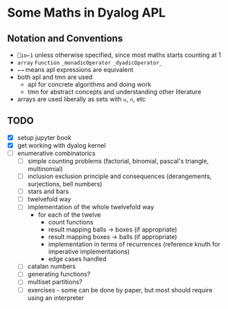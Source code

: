# Some Maths in Dyalog APL

## Notation and Conventions

- `⎕io←1` unless otherwise specified, since most maths starts counting at 1
- `array` `Function` `_monadicOperator` `_dyadicOperator_`
- `←→` means apl expressions are equivalent
- both apl and tmn are used
    - apl for concrete algorithms and doing work
    - tmn for abstract concepts and understanding other literature
- arrays are used liberally as sets with `∪`, `∩`, etc

## TODO

- [x] setup jupyter book
- [x] get working with dyalog kernel
- [ ] enumerative combinatorics
    - [ ] simple counting problems (factorial, binomial, pascal's triangle, multinomial)
    - [ ] inclusion exclusion principle and consequences (derangements, surjections, bell numbers)
    - [ ] stars and bars
    - [ ] twelvefold way
    - [ ] implementation of the whole twelvefold way
        - for each of the twelve
            - count functions
            - result mapping balls -> boxes (if appropriate)
            - result mapping boxes -> balls (if appropriate)
            - implementation in terms of recurrences (reference knuth for imperative implementations)
            - edge cases handled
    - [ ] catalan numbers
    - [ ] generating functions?
    - [ ] multiset partitions?
    - [ ] exercises - some can be done by paper, but most should require using an interpreter
